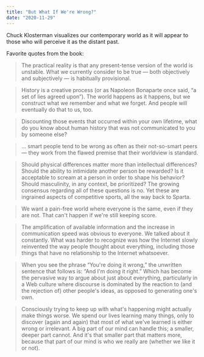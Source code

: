 ```yaml
---
title: "But What If We're Wrong?"
date: "2020-11-29"
---
```


Chuck Klosterman visualizes our contemporary world as it will appear to those who will perceive it as the distant past.

Favorite quotes from the book:

> The practical reality is that any present-tense version of the world is unstable. What we currently consider to be true — both objectively and subjectively — is habitually provisional.

> History is a creative process (or as Napoleon Bonaparte once said, “a set of lies agreed upon”). The world happens as it happens, but we construct what we remember and what we forget. And people will eventually do that to us, too.

> Discounting those events that occurred within your own lifetime, what do you know about human history that was not communicated to you by someone else?

> ... smart people tend to be wrong as often as their not-so-smart peers — they work from the flawed premise that their worldview is standard.

> Should physical differences matter more than intellectual differences? Should the ability to intimidate another person be rewarded? Is it acceptable to scream at a person in order to shape his behavior? Should masculinity, in any context, be prioritized? The growing consensus regarding all of these questions is no. Yet these are ingrained aspects of competitive sports, all the way back to Sparta.

> We want a pain-free world where everyone is the same, even if they are not. That can't happen if we're still keeping score.

> The amplification of available information and the increase in communication speed was obvious to everyone. We talked about it constantly. What was harder to recognize was how the Internet slowly reinvented the way people thought about everything, including those things that have no relationship to the Internet whatsoever.

> When you see the phrase “You're doing it wrong,” the unwritten sentence that follows is: “And I'm doing it right.” Which has become the pervasive way to argue about just about everything, particularly in a Web culture where discourse is dominated by the reaction to (and the rejection of) other people's ideas, as opposed to generating one's own.

> Consciously trying to keep up with what's happening might actually make things worse. We spend our lives learning many things, only to discover (again and again) that most of what we've learned is either wrong or irrelevant. A big part of our mind can handle this; a smaller, deeper part cannot. And it's that smaller part that matters more, because that part of our mind is who we really are (whether we like it or not).
